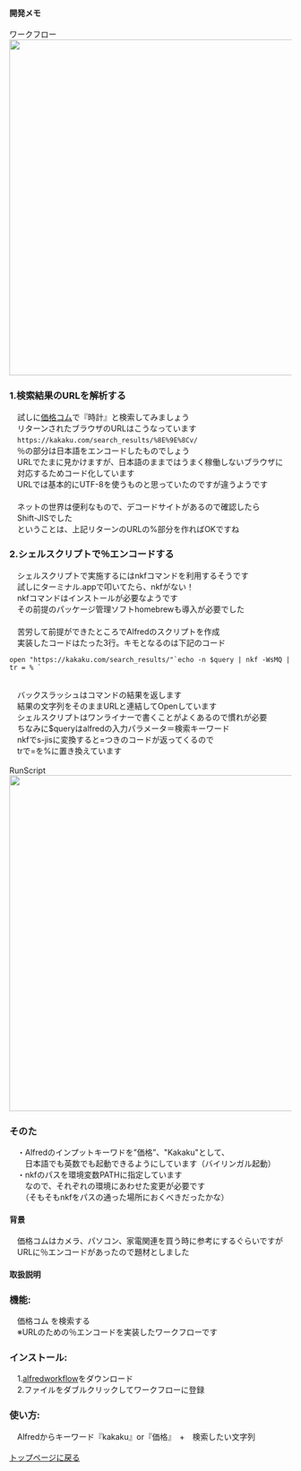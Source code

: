 #### 開発メモ
ワークフロー
<br><img width="600" src="https://user-images.githubusercontent.com/40127279/126853658-61b24681-679d-44c6-9026-a83834ad9570.png">

### 1.検索結果のURLを解析する
　試しに[価格コム](https://kakaku.com)で『時計』と検索してみましょう
<br>　リターンされたブラウザのURLはこうなっています
<br>　`https://kakaku.com/search_results/%8E%9E%8Cv/`
<br>　％の部分は日本語をエンコードしたものでしょう
<br>　URLでたまに見かけますが、日本語のままではうまく稼働しないブラウザに
<br>　対応するためコード化しています
<br>　URLでは基本的にUTF-8を使うものと思っていたのですが違うようです
<br>　
<br>　ネットの世界は便利なもので、デコードサイトがあるので確認したら
<br>　Shift-JISでした
<br>　ということは、上記リターンのURLの%部分を作ればOKですね
### 2.シェルスクリプトで％エンコードする
　シェルスクリプトで実施するにはnkfコマンドを利用するそうです
<br>　試しにターミナル.appで叩いてたら、nkfがない！
<br>　nkfコマンドはインストールが必要なようです
<br>　その前提のパッケージ管理ソフトhomebrewも導入が必要でした
<br>　
<br>　苦労して前提ができたところでAlfredのスクリプトを作成
<br>　実装したコードはたった3行。キモとなるのは下記のコード
```　
open "https://kakaku.com/search_results/"`echo -n $query | nkf -WsMQ | tr = % ` 
```
<br>　バックスラッシュはコマンドの結果を返します
<br>　結果の文字列をそのままURLと連結してOpenしています
<br>　シェルスクリプトはワンライナーで書くことがよくあるので慣れが必要
<br>　ちなみに$queryはalfredの入力パラメータ＝検索キーワード
<br>　nkfでs-jisに変換すると=つきのコードが返ってくるので
<br>　trで=を%に置き換えています
<br>
<br>RunScript
<br><img width="600"  src="https://user-images.githubusercontent.com/40127279/126853672-82bf5f0b-ad54-4b0d-adbc-5dedab57458c.png">

### そのた
　・Alfredのインプットキーワドを”価格”、"Kakaku"として、
<br>　　日本語でも英数でも起動できるようにしています（バイリンガル起動）
<br>　・nkfのパスを環境変数PATHに指定しています
<br>　　なので、それぞれの環境にあわせた変更が必要です　
<br>　　（そもそもnkfをパスの通った場所におくべきだったかな）
#### 背景
　価格コムはカメラ、パソコン、家電関連を買う時に参考にするぐらいですが
<br>　URLに％エンコードがあったので題材としました　

#### 取扱説明
### 機能:
　価格コム	を検索する
<br>　※URLのための％エンコードを実装したワークフローです
### インストール:
　1.[alfredworkflow](https://github.com/KitanoTamotsu/kakaku.comKeywordSearch/releases/download/1.1/kakaku.com.KeywordSearch.alfredworkflow.zip)をダウンロード 
<br>　2.ファイルをダブルクリックしてワークフローに登録
### 使い方:
　Alfredからキーワード『kakaku』or『価格』　+　検索したい文字列
<br>
<br>
[トップページに戻る](https://kitanotamotsu.github.io/)

